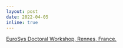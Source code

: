 ```yaml
---
layout: post
date: 2022-04-05
inline: true
---
```


[EuroSys Doctoral Workshop, Rennes, France.](https://sites.google.com/view/eurodw22)